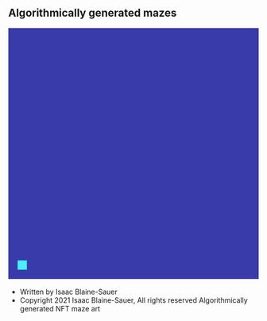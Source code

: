 ## Algorithmically generated mazes
![alt text](https://github.com/isaacbs/blocks/blob/develop/src/maze1.gif)
 * Written by Isaac Blaine-Sauer
 * Copyright 2021 Isaac Blaine-Sauer, All rights reserved
Algorithmically generated NFT maze art

